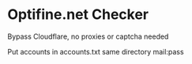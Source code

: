 # Optifine.net Checker

Bypass Cloudflare, no proxies or captcha needed

Put accounts in accounts.txt same directory mail:pass
